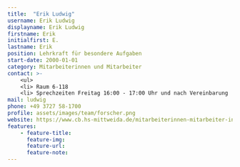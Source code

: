 ```yaml
---
title:  "Erik Ludwig"
username: Erik Ludwig
displayname: Erik Ludwig
firstname: Erik
initialfirst: E.
lastname: Erik
position: Lehrkraft für besondere Aufgaben
start-date: 2000-01-01
category: Mitarbeiterinnen und Mitarbeiter
contact: >-
    <ul>
    <li> Raum 6-118
    <li> Sprechzeiten Freitag 16:00 - 17:00 Uhr und nach Vereinbarung 
mail: ludwig
phone: +49 3727 58-1700 
profile: assets/images/team/forscher.png
website: https://www.cb.hs-mittweida.de/mitarbeiterinnen-mitarbeiter-in-ihren-fachgruppen/ludwig-erik/
features:
    - feature-title: 
      feature-img: 
      feature-url: 
      feature-note: 
---
```

